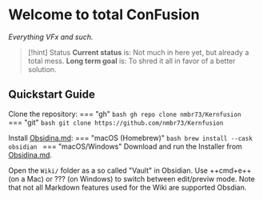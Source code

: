 
# Welcome to total ConFusion
*Everything VFx and such.*

> [!hint] Status
> **Current status** is: Not much in here yet, but already a total mess.
> **Long term goal** is: To shred it all in favor of a better solution.


## Quickstart Guide

Clone the repository:
=== "gh"
	```bash
	gh repo clone nmbr73/Kernfusion
	```
=== "git"
	```bash
	git clone https://github.com/nmbr73/Kernfusion
	```

Install [Obsidina.md](https://obsidian.md):
=== "macOS (Homebrew)"
	```bash
	brew install --cask obsidian
	```
=== "macOS/Windows"
	Download and run the Installer from [Obsidina.md](https://obsidian.md).

Open the `Wiki/` folder as a so called "Vault" in Obsidian.
Use ++cmd+e++ (on a Mac) or ??? (on Windows) to switch between edit/previw mode.
Note that not all Markdown features used for the Wiki are supported Obsdian.



<!--

# Welcome to the Kernfusion (yet not a) Wiki!

Yet nothing usable to be found here ... still nothing more than my personal notebook / scribbling pad. ...

* [[Event-Functions]]
* [[AddControlPage]]
* [[MultiButtonControl]]
* [[WebGL to DCTL|WebGL to DCTL]]

-->


